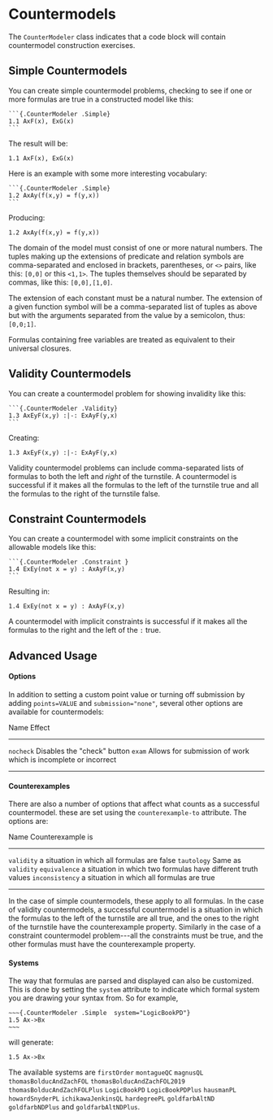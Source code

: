 # Countermodels

The `CounterModeler` class indicates that a code block will contain
countermodel construction exercises.

## Simple Countermodels

You can create simple countermodel problems, checking to see if one or more
formulas are true in a constructed model like this:

    ```{.CounterModeler .Simple}
    1.1 AxF(x), ExG(x)
    ```

The result will be:

```{.CounterModeler .Simple}
1.1 AxF(x), ExG(x)
```

Here is an example with some more interesting vocabulary:

    ```{.CounterModeler .Simple}
    1.2 AxAy(f(x,y) = f(y,x))
    ```

Producing:

```{.CounterModeler .Simple}
1.2 AxAy(f(x,y) = f(y,x))
```

The domain of the model must consist of one or more natural numbers. The tuples
making up the extensions of predicate and relation symbols are comma-separated
and enclosed in brackets, parentheses, or `<>` pairs, like this: `[0,0]` or
this `<1,1>`. The tuples themselves should be separated by commas, like this:
`[0,0],[1,0]`.

The extension of each constant must be a natural number. The extension of a
given function symbol will be a comma-separated list of tuples as above but
with the arguments separated from the value by a semicolon, thus: `[0,0;1]`.

Formulas containing free variables are treated as equivalent to their universal
closures.

## Validity Countermodels

You can create a countermodel problem for showing invalidity like this:

    ```{.CounterModeler .Validity}
    1.3 AxEyF(x,y) :|-: ExAyF(y,x)
    ```

Creating:

```{.CounterModeler .Validity}
1.3 AxEyF(x,y) :|-: ExAyF(y,x)
```

Validity countermodel problems can include comma-separated lists of formulas to
both the left and *right* of the turnstile. A countermodel is successful if it
makes all the formulas to the left of the turnstile true and all the formulas
to the right of the turnstile false.

## Constraint Countermodels

You can create a countermodel with some implicit constraints on the allowable models like this:

    ```{.CounterModeler .Constraint }
    1.4 ExEy(not x = y) : AxAyF(x,y)
    ```

Resulting in:

```{.CounterModeler .Constraint}
1.4 ExEy(not x = y) : AxAyF(x,y)
```

A countermodel with implicit constraints is successful if it makes all the
formulas to the right and the left of the `:` true.

## Advanced Usage

#### Options

In addition to setting a custom point value or turning off submission by adding
`points=VALUE` and `submission="none"`, several other options are available for
countermodels:

<div class="table">

Name                     Effect
------------------------ ------------------------------------------------------------------
`nocheck`                Disables the "check" button
`exam`                   Allows for submission of work which is incomplete or incorrect
------------------------ ------------------------------------------------------------------


#### Counterexamples

There are also a number of options that affect what counts as a successful
countermodel. these are set using the `counterexample-to` attribute. The
options are:

<div class="table">

Name                     Counterexample is
------------------------ ------------------------------------------------------------------
`validity`               a situation in which all formulas are false
`tautology`              Same as `validity`
`equivalence`            a situation in which two formulas have different truth values
`inconsistency`          a situation in which all formulas are true
------------------------ ------------------------------------------------------------------

</div>

In the case of simple countermodels, these apply to all formulas. In the case
of validity countermodels, a successful countermodel is a situation in which
the formulas to the left of the turnstile are all true, and the ones to the
right of the turnstile have the counterexample property. Similarly in the case
of a constraint countermodel problem---all the constraints must be true, and
the other formulas must have the counterexample property.

#### Systems

The way that formulas are parsed and displayed can also be customized. This is
done by setting the `system` attribute to indicate which formal system you are
drawing your syntax from. So for example, 

    ~~~{.CounterModeler .Simple  system="LogicBookPD"}
    1.5 Ax->Bx
    ~~~

will generate:

~~~{.CounterModeler .Simple options="exam" system="LogicBookPD"}
1.5 Ax->Bx
~~~

The available systems are `firstOrder` `montagueQC` `magnusQL`
`thomasBolducAndZachFOL` `thomasBolducAndZachFOL2019`
`thomasBolducAndZachFOLPlus` `LogicBookPD` `LogicBookPDPlus` `hausmanPL`
`howardSnyderPL` `ichikawaJenkinsQL` `hardegreePL` `goldfarbAltND`
`goldfarbNDPlus` and `goldfarbAltNDPlus`.
